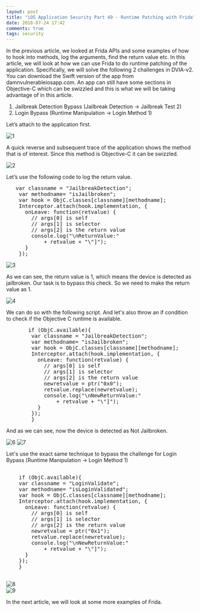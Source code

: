 ```yaml
---
layout: post
title: "iOS Application Security Part 49 - Runtime Patching with Frida"
date: 2018-07-24 17:42
comments: true
tags: security
---
```


In the previous article, we looked at Frida APIs and some examples of how to hook into methods, log the arguments, find the return value etc. In this article, we will look at how we can use Frida to do runtime patching of the application. Specifically, we will solve the following 2 challenges in DVIA-v2\. You can download the Swift version of the app from damnvulnerableiosapp.com. An app can still have some sections in Objective-C which can be swizzled and this is what we will be taking advantage of in this article.

1.  Jailbreak Detection Bypass (Jailbreak Detection -> Jailbreak Test 2)
2.  Login Bypass (Runtime Manipulation -> Login Method 1)

<!--more-->

Let’s attach to the application first.

![1](/images/posts/ios49/1.png) 

A quick reverse and subsequent trace of the application shows the method that is of interest. Since this method is Objective-C it can be swizzled.

![2](/images/posts/ios49/2.png)

Let’s use the following code to log the return value.

<pre>	var classname = "JailbreakDetection";
	var methodname= "isJailbroken";
	var hook = ObjC.classes[classname][methodname];
	Interceptor.attach(hook.implementation, {
	  onLeave: function(retvalue) {
	    // args[0] is self
	    // args[1] is selector 
	    // args[2] is the return value
	    console.log("\nReturnValue:"
	        + retvalue + "\"]");
	  }
	});
</pre>

![3](/images/posts/ios49/3.png)

As we can see, the return value is 1, which means the device is detected as jailbroken. Our task is to bypass this check. So we need to make the return value as 1.

![4](/images/posts/ios49/4.PNG)

We can do so with the following script. And let's also throw an if condition to check if the Objective C runtime is available.

<pre>		if (ObjC.available){
		var classname = "JailbreakDetection";
		var methodname= "isJailbroken";
		var hook = ObjC.classes[classname][methodname];
		Interceptor.attach(hook.implementation, {
		  onLeave: function(retvalue) {
		    // args[0] is self
		    // args[1] is selector 
		    // args[2] is the return value
			newretvalue = ptr("0x0");
			retvalue.replace(newretvalue);
		    console.log("\nNewReturnValue:"
		        + retvalue + "\"]");
		  }
		});
		}
</pre>

And as we can see, now the device is detected as Not Jailbroken.

![6](/images/posts/ios49/6.PNG) ![7](/images/posts/ios49/7.png)

Let's use the exact same technique to bypass the challenge for Login Bypass (Runtime Manipulation -> Login Method 1)

<pre>	
	if (ObjC.available){
	var classname = "LoginValidate";
	var methodname= "isLoginValidated";
	var hook = ObjC.classes[classname][methodname];
	Interceptor.attach(hook.implementation, {
	  onLeave: function(retvalue) {
	    // args[0] is self
	    // args[1] is selector 
	    // args[2] is the return value
		newretvalue = ptr("0x1");
		retvalue.replace(newretvalue);
	    console.log("\nNewReturnValue:"
	        + retvalue + "\"]");
	  }
	});
	}

</pre>

![8](/images/posts/ios49/8.PNG)  
![9](/images/posts/ios49/9.png)

In the next article, we will look at some more examples of Frida.